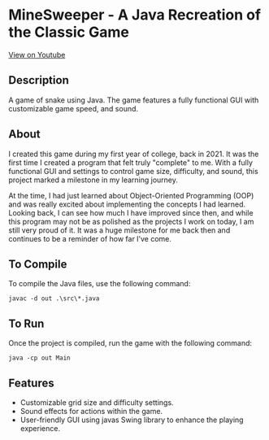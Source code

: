 # MineSweeper - A Java Recreation of the Classic Game

[View on Youtube](https://www.youtube.com/watch?v=oaCKZojlVD8)

## Description
A game of snake using Java. The game features a fully functional GUI with customizable game speed, and sound.

## About
I created this game during my first year of college, back in 2021. It was the first time I created a program that felt truly "complete" to me. With a fully functional GUI and settings to control game size, difficulty, and sound, this project marked a milestone in my learning journey.

At the time, I had just learned about Object-Oriented Programming (OOP) and was really excited about implementing the concepts I had learned. Looking back, I can see how much I have improved since then, and while this program may not be as polished as the projects I work on today, I am still very proud of it. It was a huge milestone for me back then and continues to be a reminder of how far I’ve come.

## To Compile
To compile the Java files, use the following command:
```
javac -d out .\src\*.java
```

## To Run
Once the project is compiled, run the game with the following command:
```
java -cp out Main
```

## Features
- Customizable grid size and difficulty settings.
- Sound effects for actions within the game.
- User-friendly GUI using javas Swing library to enhance the playing experience.
  
